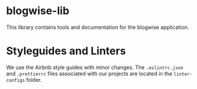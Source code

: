 # blogwise-lib

This library contains tools and documentation for the blogwise application.

# Styleguides and Linters

We use the Airbnb style guides with minor changes. The `.eslintrc.json` and
`.prettierrc` files associated with our projects are located in the
`linter-configs` folder.
